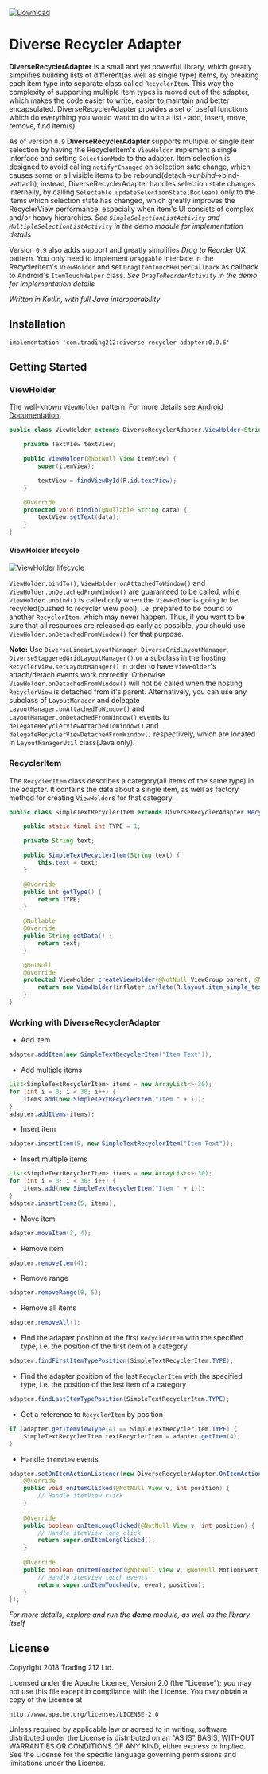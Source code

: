 [ ![Download](https://api.bintray.com/packages/trading-212/maven/diverse-recycler-adapter/images/download.svg) ](https://bintray.com/trading-212/maven/diverse-recycler-adapter/_latestVersion)

# Diverse Recycler Adapter

**DiverseRecyclerAdapter** is a small and yet powerful library, which greatly simplifies building lists of different(as well as single type) items, by breaking each item type into separate class called `RecyclerItem`. This way the complexity of supporting multiple item types is moved out of the adapter, which makes the code easier to write, easier to maintain and better encapsulated. DiverseRecyclerAdapter provides a set of useful functions which do everything you would want to do with a list - add, insert, move, remove, find item(s).

As of version `0.9` **DiverseRecyclerAdapter** supports multiple or single item selection by having the RecyclerItem's `ViewHolder` implement a single interface and setting `SelectionMode` to the adapter. Item selection is designed to avoid calling `notify*Changed` on selection sate change, which causes some or all visible items to be rebound(detach->*unbind*->bind->attach), instead, DiverseRecyclerAdapter handles selection state changes internally, by calling `Selectable.updateSelectionState(Boolean)` only to the items which selection state has changed, which greatly improves the RecyclerView performance, especially when item's UI consists of complex and/or heavy hierarchies.
*See `SingleSelectionListActivity` and `MultipleSelectionListActivity` in the demo module for implementation details*

Version `0.9` also adds support and greatly simplifies *Drag to Reorder* UX pattern. You only need to implement `Draggable` interface in the RecyclerItem's `ViewHolder` and set `DragItemTouchHelperCallback` as callback to Android's `ItemTouchHelper` class. 
*See `DragToReorderActivity` in the demo for implementation details*

*Written in Kotlin, with full Java interoperability*

## Installation

```implementation 'com.trading212:diverse-recycler-adapter:0.9.6'```

## Getting Started

### ViewHolder

The well-known `ViewHolder` pattern. For more details see [Android Documentation](https://developer.android.com/reference/android/support/v7/widget/RecyclerView.ViewHolder.html).

```java
public class ViewHolder extends DiverseRecyclerAdapter.ViewHolder<String> {

    private TextView textView;

    public ViewHolder(@NotNull View itemView) {
        super(itemView);

        textView = findViewById(R.id.textView);
    }

    @Override
    protected void bindTo(@Nullable String data) {
        textView.setText(data);
    }
}
```

#### ViewHolder lifecycle

![ViewHolder lifecycle](docs/ViewHolderLifecycle.png)

`ViewHolder.bindTo()`, `ViewHolder.onAttachedToWindow()` and `ViewHolder.onDetachedFromWindow()` are guaranteed to be called, while `ViewHolder.unbind()` is called only when the `ViewHolder` is going to be recycled(pushed to recycler view pool), i.e. prepared to be bound to another `RecyclerItem`, which may never happen. Thus, if you want to be sure that all resources are released as early as possible, you should use `ViewHolder.onDetachedFromWindow()` for that purpose. 

**Note:** Use `DiverseLinearLayoutManager`, `DiverseGridLayoutManager`, `DiverseStaggeredGridLayoutManager()` or a subclass in the hosting `RecyclerView.setLayoutManager()` in order to have `ViewHolder`'s attach/detach events work correctly. Otherwise `ViewHolder.onDetachedFromWindow()` will not be called when the hosting `RecyclerView` is detached from it's parent. Alternatively, you can use any subclass of `LayoutManager` and delegate `LayoutManager.onAttachedToWindow()` and `LayoutManager.onDetachedFromWindow()` events to `delegateRecyclerViewAttachedToWindow()` and `delegateRecyclerViewDetachedFromWindow()` respectively, which are located in `LayoutManagerUtil` class(Java only).

### RecyclerItem

The `RecyclerItem` class describes a category(all items of the same type) in the adapter. It contains the data about a single item, as well as factory method for creating `ViewHolder`s for that category.

```java
public class SimpleTextRecyclerItem extends DiverseRecyclerAdapter.RecyclerItem<String, ViewHolder> {

    public static final int TYPE = 1;

    private String text;

    public SimpleTextRecyclerItem(String text) {
        this.text = text;
    }

    @Override
    public int getType() {
        return TYPE;
    }

    @Nullable
    @Override
    public String getData() {
        return text;
    }

    @NotNull
    @Override
    protected ViewHolder createViewHolder(@NotNull ViewGroup parent, @NotNull LayoutInflater inflater) {
        return new ViewHolder(inflater.inflate(R.layout.item_simple_text, parent, false));
    }
}

```

### Working with DiverseRecyclerAdapter

- Add item
```java
adapter.addItem(new SimpleTextRecyclerItem("Item Text"));
```
- Add multiple items
```java
List<SimpleTextRecyclerItem> items = new ArrayList<>(30);
for (int i = 0; i < 30; i++) {
    items.add(new SimpleTextRecyclerItem("Item " + i));
}  
adapter.addItems(items);
```
- Insert item
```java
adapter.insertItem(5, new SimpleTextRecyclerItem("Item Text"));
```
- Insert multiple items
```java
List<SimpleTextRecyclerItem> items = new ArrayList<>(30);
for (int i = 0; i < 30; i++) {
    items.add(new SimpleTextRecyclerItem("Item " + i));
}  
adapter.insertItems(5, items);
```
- Move item
```java
adapter.moveItem(3, 4);
```
- Remove item
```java
adapter.removeItem(4);
```
- Remove range
```java
adapter.removeRange(0, 5);
```
- Remove all items
```java
adapter.removeAll();
```
- Find the adapter position of the first `RecyclerItem` with the specified type, i.e. the position of the first item of a category
```java
adapter.findFirstItemTypePosition(SimpleTextRecyclerItem.TYPE);
```
- Find the adapter position of the last `RecyclerItem` with the specified type, i.e. the position of the last item of a category
```java
adapter.findLastItemTypePosition(SimpleTextRecyclerItem.TYPE);
```
- Get a reference to `RecyclerItem` by position
```java
if (adapter.getItemViewType(4) == SimpleTextRecyclerItem.TYPE) {
    SimpleTextRecyclerItem textRecyclerItem = adapter.getItem(4);
}
````
- Handle `itemView` events
```java
adapter.setOnItemActionListener(new DiverseRecyclerAdapter.OnItemActionListener() {
    @Override
    public void onItemClicked(@NotNull View v, int position) {
        // Handle itemView click
    }
    
    @Override
    public boolean onItemLongClicked(@NotNull View v, int position) {
        // Handle itemView long click 
        return super.onItemLongClicked();
    }
    
    @Override
    public boolean onItemTouched(@NotNull View v, @NotNull MotionEvent event, int position) {
        // Handle itemView touch events
        return super.onItemTouched(v, event, position);
    }
});
```

*For more details, explore and run the **demo** module, as well as the library itself*

## License

Copyright 2018 Trading 212 Ltd.

Licensed under the Apache License, Version 2.0 (the "License");
you may not use this file except in compliance with the License.
You may obtain a copy of the License at

    http://www.apache.org/licenses/LICENSE-2.0

Unless required by applicable law or agreed to in writing, software
distributed under the License is distributed on an "AS IS" BASIS,
WITHOUT WARRANTIES OR CONDITIONS OF ANY KIND, either express or implied.
See the License for the specific language governing permissions and
limitations under the License.
